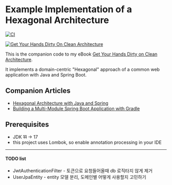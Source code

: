 # Example Implementation of a Hexagonal Architecture

[![CI](https://github.com/thombergs/buckpal/actions/workflows/ci.yml/badge.svg)](https://github.com/thombergs/buckpal/actions/workflows/ci.yml)

[![Get Your Hands Dirty On Clean Architecture](https://reflectoring.io/assets/img/get-your-hands-dirty-260x336.png)](https://reflectoring.io/book)

This is the companion code to my eBook [Get Your Hands Dirty on Clean Architecture](https://leanpub.com/get-your-hands-dirty-on-clean-architecture).

It implements a domain-centric "Hexagonal" approach of a common web application with Java and Spring Boot. 

## Companion Articles

* [Hexagonal Architecture with Java and Spring](https://reflectoring.io/spring-hexagonal/)
* [Building a Multi-Module Spring Boot Application with Gradle](https://reflectoring.io/spring-boot-gradle-multi-module/)

## Prerequisites

* JDK ~~11~~ -> 17
* this project uses Lombok, so enable annotation processing in your IDE

---
#### TODO list
* JwtAuthenticationFilter - 토큰으로 요청들어올때 db 로직타지 않게 제거
* UserJpaEntity - entity 모델 분리, 도메인별 어떻게 사용할지 고민하기